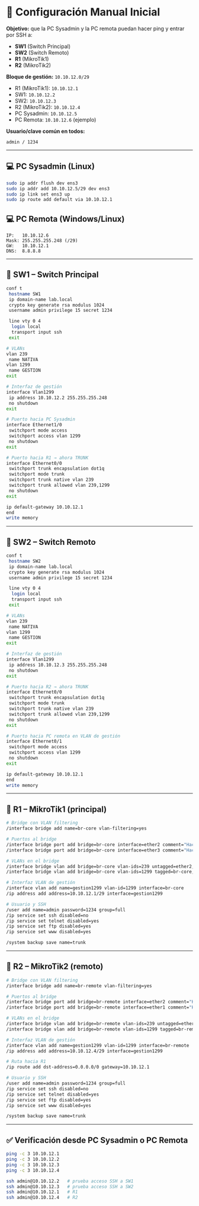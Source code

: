 # 📘 Configuración Manual Inicial

**Objetivo:** que la PC Sysadmin y la PC remota puedan hacer ping y entrar por SSH a:
- **SW1** (Switch Principal)  
- **SW2** (Switch Remoto)  
- **R1** (MikroTik1)  
- **R2** (MikroTik2)  

**Bloque de gestión:** `10.10.12.0/29`  
- R1 (MikroTik1): `10.10.12.1`  
- SW1: `10.10.12.2`  
- SW2: `10.10.12.3`  
- R2 (MikroTik2): `10.10.12.4`  
- PC Sysadmin: `10.10.12.5`  
- PC Remota: `10.10.12.6` (ejemplo)  

**Usuario/clave común en todos:**  
```
admin / 1234
```

---

## 💻 PC Sysadmin (Linux)
```bash
sudo ip addr flush dev ens3
sudo ip addr add 10.10.12.5/29 dev ens3
sudo ip link set ens3 up
sudo ip route add default via 10.10.12.1
```

## 💻 PC Remota (Windows/Linux)
```
IP:   10.10.12.6
Mask: 255.255.255.248 (/29)
GW:   10.10.12.1
DNS:  8.8.8.8
```

---

## 🔌 SW1 – Switch Principal
```bash
conf t
 hostname SW1
 ip domain-name lab.local
 crypto key generate rsa modulus 1024
 username admin privilege 15 secret 1234

 line vty 0 4
  login local
  transport input ssh
 exit

# VLANs
vlan 239
 name NATIVA
vlan 1299
 name GESTION
exit

# Interfaz de gestión
interface Vlan1299
 ip address 10.10.12.2 255.255.255.248
 no shutdown
exit

# Puerto hacia PC Sysadmin
interface Ethernet1/0
 switchport mode access
 switchport access vlan 1299
 no shutdown
exit

# Puerto hacia R1 → ahora TRUNK
interface Ethernet0/0
 switchport trunk encapsulation dot1q
 switchport mode trunk
 switchport trunk native vlan 239
 switchport trunk allowed vlan 239,1299
 no shutdown
exit

ip default-gateway 10.10.12.1
end
write memory
```

---

## 🔌 SW2 – Switch Remoto
```bash
conf t
 hostname SW2
 ip domain-name lab.local
 crypto key generate rsa modulus 1024
 username admin privilege 15 secret 1234

 line vty 0 4
  login local
  transport input ssh
 exit

# VLANs
vlan 239
 name NATIVA
vlan 1299
 name GESTION
exit

# Interfaz de gestión
interface Vlan1299
 ip address 10.10.12.3 255.255.255.248
 no shutdown
exit

# Puerto hacia R2 → ahora TRUNK
interface Ethernet0/0
 switchport trunk encapsulation dot1q
 switchport mode trunk
 switchport trunk native vlan 239
 switchport trunk allowed vlan 239,1299
 no shutdown
exit

# Puerto hacia PC remota en VLAN de gestión
interface Ethernet0/1
 switchport mode access
 switchport access vlan 1299
 no shutdown
exit

ip default-gateway 10.10.12.1
end
write memory
```

---

## 📡 R1 – MikroTik1 (principal)
```bash
# Bridge con VLAN filtering
/interface bridge add name=br-core vlan-filtering=yes

# Puertos al bridge
/interface bridge port add bridge=br-core interface=ether2 comment="Hacia SW1"
/interface bridge port add bridge=br-core interface=ether3 comment="Hacia R2"

# VLANs en el bridge
/interface bridge vlan add bridge=br-core vlan-ids=239 untagged=ether2,ether3
/interface bridge vlan add bridge=br-core vlan-ids=1299 tagged=br-core,ether2,ether3

# Interfaz VLAN de gestión
/interface vlan add name=gestion1299 vlan-id=1299 interface=br-core
/ip address add address=10.10.12.1/29 interface=gestion1299

# Usuario y SSH
/user add name=admin password=1234 group=full
/ip service set ssh disabled=no
/ip service set telnet disabled=yes
/ip service set ftp disabled=yes
/ip service set www disabled=yes

/system backup save name=trunk
```

---

## 📡 R2 – MikroTik2 (remoto)
```bash
# Bridge con VLAN filtering
/interface bridge add name=br-remote vlan-filtering=yes

# Puertos al bridge
/interface bridge port add bridge=br-remote interface=ether2 comment="Hacia R1"
/interface bridge port add bridge=br-remote interface=ether1 comment="Hacia SW2"

# VLANs en el bridge
/interface bridge vlan add bridge=br-remote vlan-ids=239 untagged=ether1,ether2
/interface bridge vlan add bridge=br-remote vlan-ids=1299 tagged=br-remote,ether1,ether2

# Interfaz VLAN de gestión
/interface vlan add name=gestion1299 vlan-id=1299 interface=br-remote
/ip address add address=10.10.12.4/29 interface=gestion1299

# Ruta hacia R1
/ip route add dst-address=0.0.0.0/0 gateway=10.10.12.1

# Usuario y SSH
/user add name=admin password=1234 group=full
/ip service set ssh disabled=no
/ip service set telnet disabled=yes
/ip service set ftp disabled=yes
/ip service set www disabled=yes

/system backup save name=trunk
```

---

## ✅ Verificación desde PC Sysadmin o PC Remota
```bash
ping -c 3 10.10.12.1
ping -c 3 10.10.12.2
ping -c 3 10.10.12.3
ping -c 3 10.10.12.4

ssh admin@10.10.12.2   # prueba acceso SSH a SW1
ssh admin@10.10.12.3   # prueba acceso SSH a SW2
ssh admin@10.10.12.1   # R1
ssh admin@10.10.12.4   # R2
```

